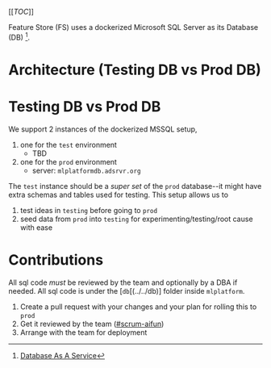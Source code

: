 
[[_TOC_]]

Feature Store (FS) uses a dockerized Microsoft SQL Server as its Database (DB) [^TTDDBAS].

# Architecture (Testing DB vs Prod DB)

# Testing DB vs Prod DB

We support 2 instances of the dockerized MSSQL setup,

1. one for the `test` environment
    * TBD
1. one for the `prod` environment
    * server: `mlplatformdb.adsrvr.org`

The `test` instance should be a *super set* of the `prod` database--it might have extra schemas and tables used for testing.
This setup allows us to

1. test ideas in `testing` before going to `prod`
1. seed data from `prod` into `testing` for experimenting/testing/root cause with ease

# Contributions

All sql code *must* be reviewed by the team and optionally by a DBA if needed.
All sql code is under the [`db`[(../../db)] folder inside `mlplatform`.

1. Create a pull request with your changes and your plan for rolling this to `prod` 
1. Get it reviewed by the team ([#scrum-aifun](https://thetradedesk.slack.com/archives/C01RMJ10G79))
1. Arrange with the team for deployment 




[^TTDDBAS]: [Database As A Service](https://atlassian.thetradedesk.com/confluence/x/GgudBw)
